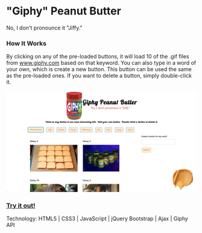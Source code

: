 # "Giphy" Peanut Butter
No, I don't pronounce it "Jiffy."

### How It Works
By clicking on any of the pre-loaded buttons, it will load 10 of the .gif files from www.giphy.com based on that keyword. You can also type in a word of your own, which is create a new button. This button can be used the same as the pre-loaded ones. If you want to delete a button, simply double-click it.

![Screenshot of the game](assets/images/screenshot.png)

### [Try it out!](https://ragobash.github.io/giphy/)

Technology:
HTML5 | CSS3 | JavaScript | jQuery
Bootstrap | Ajax | Giphy API
